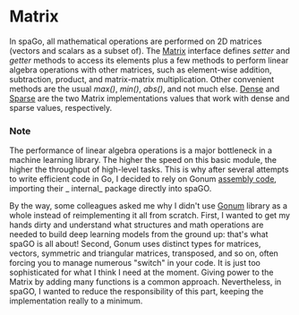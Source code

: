 # Matrix

In spaGo, all mathematical operations are performed on 2D matrices (vectors and scalars as a subset of).
The [Matrix](https://github.com/nlpodyssey/spago/blob/master/pkg/mat32/matrix.go) interface defines _setter_ and _getter_ methods to access its elements plus a few methods to perform linear algebra operations with other matrices, such
as element-wise addition, subtraction, product, and matrix-matrix multiplication. Other convenient methods are the
usual _max()_, _min()_, _abs()_, and not much else.
[Dense](https://github.com/nlpodyssey/spago/blob/master/pkg/mat32/dense.go)
and [Sparse](https://github.com/nlpodyssey/spago/blob/master/pkg/mat32/sparse.go) are the two Matrix implementations
values that work with dense and sparse values, respectively.

### Note

The performance of linear algebra operations is a major bottleneck in a machine learning library. The higher the speed
on this basic module, the higher the throughput of high-level tasks. This is why after several attempts to write
efficient code in Go, I decided to rely on
Gonum [assembly code](https://github.com/nlpodyssey/spago/tree/master/pkg/mat32/internal/asm/f32), importing their _
internal_ package directly into spaGO.

By the way, some colleagues asked me why I didn't use [Gonum](https://github.com/gonum/gonum) library as a whole instead
of reimplementing it all from scratch. First, I wanted to get my hands dirty and understand what structures and math
operations are needed to build deep learning models from the ground up: that's what spaGO is all about! Second, Gonum
uses distinct types for matrices, vectors, symmetric and triangular matrices, transposed, and so on, often forcing you
to manage numerous "switch" in your code. It is just too sophisticated for what I think I need at the moment. Giving
power to the Matrix by adding many functions is a common approach. Nevertheless, in spaGO, I wanted to reduce the
responsibility of this part, keeping the implementation really to a minimum.
